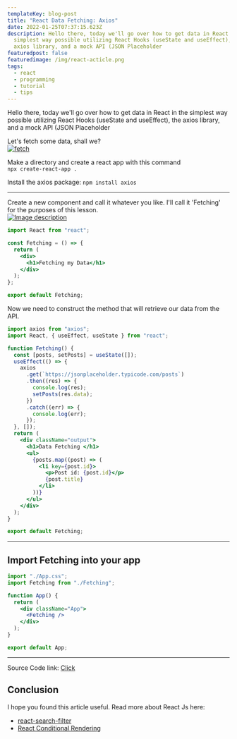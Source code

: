 ```yaml
---
templateKey: blog-post
title: "React Data Fetching: Axios"
date: 2022-01-25T07:37:15.623Z
description: Hello there, today we'll go over how to get data in React in the
  simplest way possible utilizing React Hooks (useState and useEffect), the
  axios library, and a mock API (JSON Placeholder
featuredpost: false
featuredimage: /img/react-acticle.png
tags:
  - react
  - programming
  - tutorial
  - tips
---
```

Hello there, today we'll go over how to get data in React in the simplest way possible utilizing React Hooks (useState and useEffect), the axios library, and a mock API (JSON Placeholder

Let's fetch some data, shall we?\
[![fetch](https://i.giphy.com/media/dPWFfe3tykssE/giphy.gif)](https://i.giphy.com/media/dPWFfe3tykssE/giphy.gif)

Make a directory and create a react app with this command\
`npx create-react-app .`

Install the axios package: `npm install axios`

- - -

Create a new component and call it whatever you like. I'll call it 'Fetching' for the purposes of this lesson.\
[![Image description](https://res.cloudinary.com/practicaldev/image/fetch/s--eSNHPqFk--/c_limit%2Cf_auto%2Cfl_progressive%2Cq_auto%2Cw_880/https://dev-to-uploads.s3.amazonaws.com/uploads/articles/g1w59msx4obdih03hz76.PNG)](https://res.cloudinary.com/practicaldev/image/fetch/s--eSNHPqFk--/c_limit%2Cf_auto%2Cfl_progressive%2Cq_auto%2Cw_880/https://dev-to-uploads.s3.amazonaws.com/uploads/articles/g1w59msx4obdih03hz76.PNG)

```jsx
import React from "react";

const Fetching = () => {
  return (
    <div>
      <h1>Fetching my Data</h1>
    </div>
  );
};

export default Fetching;
```

Now we need to construct the method that will retrieve our data from the API.

```jsx
import axios from "axios";
import React, { useEffect, useState } from "react";

function Fetching() {
  const [posts, setPosts] = useState([]);
  useEffect(() => {
    axios
      .get(`https://jsonplaceholder.typicode.com/posts`)
      .then((res) => {
        console.log(res);
        setPosts(res.data);
      })
      .catch((err) => {
        console.log(err);
      });
  }, []);
  return (
    <div className="output">
      <h1>Data Fetching </h1>
      <ul>
        {posts.map((post) => (
          <li key={post.id}>
            <p>Post id: {post.id}</p>
            {post.title}
          </li>
        ))}
      </ul>
    </div>
  );
}

export default Fetching;
```

- - -

## [](https://dev.to/drsimplegraffiti/react-data-fetching-axios-43i0#import-fetching-into-your-app)Import Fetching into your app

```jsx
import "./App.css";
import Fetching from "./Fetching";

function App() {
  return (
    <div className="App">
      <Fetching />
    </div>
  );
}

export default App;
```

- - -

Source Code link: [Click](https://github.com/drsimplegraffiti/sandbox/tree/main/fetchDataReact)

## [](https://dev.to/drsimplegraffiti/react-data-fetching-axios-43i0#conclusion)Conclusion

I hope you found this article useful. Read more about React Js here:

* [react-search-filter](https://dev.to/drsimplegraffiti/react-search-filter-2ec8)
* [React Conditional Rendering](https://dev.to/drsimplegraffiti/react-conditional-rendering-32b4)
